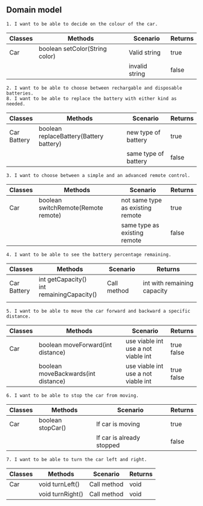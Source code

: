 ## Domain model

```
1. I want to be able to decide on the colour of the car.
```

| Classes | Methods                        | Scenario       | Returns |
|---------|--------------------------------|----------------|---------|
| Car     | boolean setColor(String color) | Valid string   | true    |
|         |                                | invalid string | false   |


```
2. I want to be able to choose between rechargable and disposable batteries.
8. I want to be able to replace the battery with either kind as needed.
```

| Classes           | Methods                                 | Scenario             | Returns |
|-------------------|-----------------------------------------|----------------------|---------|
| Car  <br/>Battery | boolean replaceBattery(Battery battery) | new type of battery  | true    |
|                   |                                         | same type of battery | false   |

```
3. I want to choose between a simple and an advanced remote control.
```

| Classes | Methods                             | Scenario                         | Returns |
|---------|-------------------------------------|----------------------------------|---------|
| Car     | boolean switchRemote(Remote remote) | not same type as existing remote | true    |
|         |                                     | same type as existing remote     | false   |

```
4. I want to be able to see the battery percentage remaining.
```

| Classes           | Methods                                         | Scenario    | Returns                     |
|-------------------|-------------------------------------------------|-------------|-----------------------------|
| Car <br/>Battery  | int getCapacity() <br/>int remainingCapacity()  | Call method | int with remaining capacity |
|                   |                                                 |             |                             |

```
5. I want to be able to move the car forward and backward a specific distance.
```

| Classes | Methods                             | Scenario                                 | Returns         |
|---------|-------------------------------------|------------------------------------------|-----------------|
| Car     | boolean moveForward(int distance)   | use viable int<br/>use a not viable int  | true<br/>false  |
|         | boolean moveBackwards(int distance) | use viable int<br/>use a not viable int  | true<br/>false  |

```
6. I want to be able to stop the car from moving.
```

| Classes | Methods           | Scenario                  | Returns |
|---------|-------------------|---------------------------|---------|
| Car     | boolean stopCar() | If car is moving          | true    |
|         |                   | If car is already stopped | false   |


```
7. I want to be able to turn the car left and right.
```

| Classes | Methods          | Scenario    | Returns |
|---------|------------------|-------------|---------|
| Car     | void turnLeft()  | Call method | void    |
|         | void turnRight() | Call method | void    |



